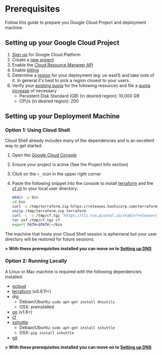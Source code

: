 # Prerequisites

Follow this guide to prepare you Google Cloud Project and deployment machine.

## Setting up your Google Cloud Project

1. [Sign up](https://cloud.google.com/compute/docs/signup) for Google Cloud Platform
1. Create a [new project](https://console.cloud.google.com/iam-admin/projects)
1. Enable the [Cloud Resource Manager API](https://console.cloud.google.com/apis/api/cloudresourcemanager.googleapis.com/overview)
1. Enable [billing](https://support.google.com/cloud/answer/6293499?hl=en#enable-billing)
1. Determine a [region](https://cloud.google.com/compute/docs/regions-zones/regions-zones) for your deployment (eg: us-east1) and take note of it. In general it's best to pick a region closest to your users.
1. Verify your [existing quota](https://console.cloud.google.com/iam-admin/quotas) for the following resources and file a [quota increase](https://cloud.google.com/compute/quotas) of necessary
   - Persistent Disk Standard (GB) (in desired region): 10,000 GB
   - CPUs (in desired region): 200

## Setting up your Deployment Machine

### Option 1: Using Cloud Shell

Cloud Shell already includes many of the dependencies and is an excellent way to get started. 

1. Open the [Google Cloud Console](https://console.cloud.google.com)
1. Ensure your project is active (See the Project Info section)
1. Click on the `>_` icon in the upper right corner
1. Paste the following snippet into the console to install [terraform](https://www.terraform.io) and the [cf cli](https://github.com/cloudfoundry/cli) to your local user directory:

   ```bash
   mkdir -p bin
   cd bin
   curl -o /tmp/terraform.zip https://releases.hashicorp.com/terraform/0.10.6/terraform_0.10.6_linux_amd64.zip
   unzip /tmp/terraform.zip terraform
   curl -L -o /tmp/cf.tgz "https://cli.run.pivotal.io/stable?release=linux64-binary&source=github"
   tar zxf /tmp/cf.tgz cf
   export PATH=$PATH:~/bin
   ```
   
The machine that hosts your Cloud Shell session is ephemeral but your user directory will be restored for future sessions.


**> With these prerequisites installed you can move on to [Setting up DNS](./dns.md)**

### Option 2: Running Locally

A Linux or Mac machine is required with the following dependencies installed:

- [gcloud](https://cloud.google.com/sdk/downloads)
- [terraform](https://www.terraform.io/downloads.html) (v0.9.11+)
- dig
  - Debian/Ubuntu: `sudo apt-get install dnsutils`
  - OSX: preinstalled
- [go](https://golang.org/doc/install) (v1.8+)
- [cf](https://github.com/cloudfoundry/cli#installers-and-compressed-binaries)
- [sshuttle](https://github.com/apenwarr/sshuttle)
  - Debian/Ubuntu: `sudo apt-get install sshuttle`
  - OSX: `pip install sshuttle`
- [git](https://git-scm.com/downloads)

**> With these prerequisites installed you can move on to [Setting up DNS](./dns.md)**